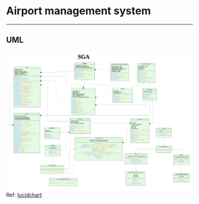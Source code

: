 # Airport management system

---

## UML
![uml_image](./assets/uml.png)
Ref: [lucidchart](https://lucid.app/lucidchart/05f78d00-f8c5-426a-bbbf-eac1044cfa75/edit?invitationId=inv_56423191-df0b-4cbb-9791-aba33830b2d3&page=HWEp-vi-RSFO#)

